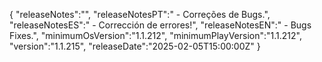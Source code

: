 {
  "releaseNotes":"",
  "releaseNotesPT":" - Correções de Bugs.",
  "releaseNotesES":" - Corrección de errores!",
  "releaseNotesEN":" - Bugs Fixes.",
  "minimumOsVersion":"1.1.212",
  "minimumPlayVersion":"1.1.212",
  "version":"1.1.215",
  "releaseDate":"2025-02-05T15:00:00Z"
}
